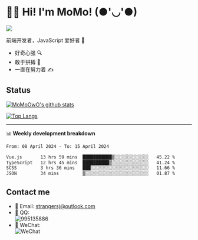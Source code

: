 # 👨‍🎓 Hi! I'm MoMo! (●'◡'●)

[![](https://img.shields.io/badge/-@MoMoOwO-%23181717?style=flat-square&logo=github)](https://github.com/MoMoOwO)

前端开发者，JavaScript 爱好者 💖
- 好奇心强 🔍
- 敢于拼搏 💪
- 一直在努力着 ✍

## Status

[![MoMoOwO's github stats](https://github-readme-stats.vercel.app/api?username=MoMoOwO&show_icons=true&theme=tokyonight)](https://github.com/MoMoOwO)

[![Top Langs](https://github-readme-stats.vercel.app/api/top-langs/?username=MoMoOwO&layout=compact&theme=tokyonight)](https://github.com/MoMoOwO)

---

📊 **Weekly development breakdown**

<!--START_SECTION:waka-->

```txt
From: 08 April 2024 - To: 15 April 2024

Vue.js       13 hrs 59 mins  ███████████▒░░░░░░░░░░░░░   45.22 %
TypeScript   12 hrs 45 mins  ██████████▒░░░░░░░░░░░░░░   41.24 %
SCSS         3 hrs 36 mins   ███░░░░░░░░░░░░░░░░░░░░░░   11.66 %
JSON         34 mins         ▒░░░░░░░░░░░░░░░░░░░░░░░░   01.87 %
```

<!--END_SECTION:waka-->

## Contact me

- 📧 Email: strangersj@outlook.com
- 🐧 QQ:  
  ![995135886](https://i.loli.net/2020/11/27/Yx6eDSQi34Va5IA.jpg)
- 💭 WeChat:  
  ![WeChat](https://i.loli.net/2020/11/27/wWX6uVoIQqig5KP.jpg)
  
